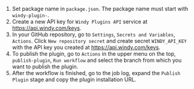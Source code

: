 1. Set package name in `package.json`. The package name must start with `windy-plugin-`.
2. Create a new API key for `Windy Plugins API` service at https://api.windy.com/keys.
3. In your GitHub repository, go to `Settings`, `Secrets and Variables`, `Actions`. Click `New repository secret` and create secret `WINDY_API_KEY` with the API key you created at https://api.windy.com/keys.
4. To publish the plugin, go to `Actions` in the upper menu on the top, `publish-plugin`, `Run workflow` and select the branch from which you want to publish the plugin.
5. After the workflow is finished, go to the job log, expand the `Publish Plugin` stage and copy the plugin installation URL.
